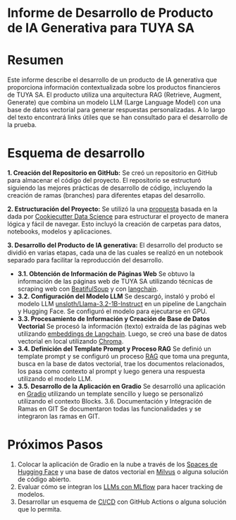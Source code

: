 
Informe de Desarrollo de Producto de IA Generativa para TUYA SA
===========================================================
# Resumen
Este informe describe el desarrollo de un producto de IA generativa que proporciona información contextualizada sobre los productos financieros de TUYA SA. El producto utiliza una arquitectura RAG (Retrieve, Augment, Generate) que combina un modelo LLM (Large Language Model) con una base de datos vectorial para generar respuestas personalizadas. A lo largo del texto encontrará links útiles que se han consultado para el desarrollo de la prueba.

# Esquema de desarrollo
**1. Creación del Repositorio en GitHub:**
Se creó un repositorio en GitHub para almacenar el código del proyecto. El repositorio se estructuró siguiendo las mejores prácticas de desarrollo de código, incluyendo la creación de ramas (branches) para diferentes etapas del desarrollo.

**2. Estructuración del Proyecto:**
Se utilizó la una [propuesta](https://github.com/johnma96/machine_learning_project_template) basada en la dada por [Cookiecutter Data Science](https://cookiecutter-data-science.drivendata.org/) para estructurar el proyecto de manera lógica y fácil de navegar. Esto incluyó la creación de carpetas para datos, notebooks, modelos y aplicaciones.

**3. Desarrollo del Producto de IA generativa:**
El desarrollo del producto se dividió en varias etapas, cada una de las cuales se realizó en un notebook separado para facilitar la reproducción del desarrollo.


- **3.1. Obtención de Información de Páginas Web**
Se obtuvo la información de las páginas web de TUYA SA utilizando técnicas de scraping web con [BeatifulSoup](https://www.crummy.com/software/BeautifulSoup/bs4/doc/) y con [langchain](https://python.langchain.com/docs/how_to/document_loader_web/).
- **3.2. Configuración del Modelo LLM**
Se descargó, instaló y probó el modelo LLM [unsloth/Llama-3.2-1B-Instruct](https://huggingface.co/unsloth/Llama-3.2-1B-Instruct) en un pipeline de Langchain y Hugging Face. Se configuró el modelo para ejecutarse en GPU.
- **3.3. Procesamiento de Información y Creación de Base de Datos Vectorial**
Se procesó la información (texto) extraída de las páginas web utilizando [embeddings de Langchain](https://python.langchain.com/docs/integrations/text_embedding/sentence_transformers/). Luego, se creó una base de datos vectorial en local utilizando [Chroma](https://python.langchain.com/docs/integrations/vectorstores/chroma/).
- **3.4. Definición del Template Prompt y Proceso RAG**
Se definió un template prompt y se configuró un proceso [RAG](https://python.langchain.com/docs/tutorials/rag/) que toma una pregunta, busca en la base de datos vectorial, trae los documentos relacionados, los pasa como contexto al prompt y luego genera una respuesta utilizando el modelo LLM.
- **3.5. Desarrollo de la Aplicación en Gradio**
Se desarrolló una aplicación en [Gradio](https://www.gradio.app/) utilizando un template sencillo y luego se personalizó utilizando el contexto Blocks.
3.6. Documentación y Integración de Ramas en GIT
Se documentaron todas las funcionalidades y se integraron las ramas en GIT.

# Próximos Pasos
1. Colocar la aplicación de Gradio en la nube a través de los [Spaces de Hugging Face](https://huggingface.co/docs/hub/spaces-overview) y una base de datos vectorial en [Milvus](https://milvus.io/) o alguna solución de código abierto.
2. Evaluar cómo se integran los [LLMs con MLflow](https://mlflow.org/docs/latest/llms/index.html) para hacer tracking de modelos.
3. Desarrollar un esquema de [CI/CD](https://latitude.so/blog/best-practices-for-llm-observability-in-cicd/) con GitHub Actions o alguna solución que lo permita.
